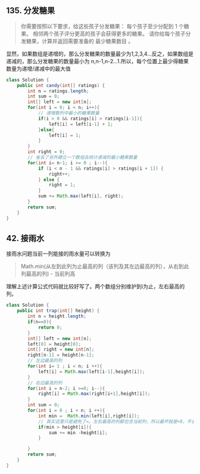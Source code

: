 
## 135. 分发糖果

> 你需要按照以下要求，给这些孩子分发糖果：
每个孩子至少分配到 1 个糖果。
相邻两个孩子评分更高的孩子会获得更多的糖果。
请你给每个孩子分发糖果，计算并返回需要准备的 最少糖果数目 。

显然，如果数组是递增的，那么分发糖果的数量最少为1,2,3,4...反之，如果数组是递减的，那么分发糖果的数量最小为
n,n-1,n-2...1.所以，每个位置上最少得糖果数量为递增/递减中的最大值

```java
class Solution {
    public int candy(int[] ratings) {
        int n = ratings.length;
        int sum = 0;
        int[] left = new int[n];
        for(int i = 0; i < n; i++){
            // 递增数列中最小的糖果数量
            if(i > 0 && ratings[i] > ratings[i-1]){
                left[i] = left[i-1] + 1;
            }else{
                left[i] = 1;
            }
        }
        int right = 0;
        // 省去了另外建立一个数组去统计递减的最小糖果数量
        for(int i= n-1; i >= 0 ; i--){
            if (i < n - 1 && ratings[i] > ratings[i + 1]) {
                right++;
            } else {
                right = 1;
            }
            sum += Math.max(left[i], right);
        }
        return sum;
    }
}
```

## 42. 接雨水

接雨水问题当前一列能接的雨水量可以转换为
> Math.min(从左到此列为止最高的列（该列及其左边最高的列），从右到此列最高的列) - 当前列高

理解上述计算公式代码就比较好写了。两个数组分别维护到i为止，左右最高的列。

```java
class Solution {
    public int trap(int[] height) {
        int n = height.length;
        if(n==0){
            return 0;
        }
        int[] left = new int[n];
        left[0] = height[0];
        int[] right = new int[n];
        right[n-1] = height[n-1];
        // 左边最高的列
        for(int i= 1 ; i < n; i ++){
            left[i] = Math.max(left[i-1],height[i]);
        }
        // 右边最高的列
        for(int i = n-2; i >=0; i--){
            right[i] = Math.max(right[i+1],height[i]);
        }
        int sum = 0;
        for(int i = 0 ; i < n; i ++){
            int min =  Math.min(left[i],right[i]);
            // 其实这里只是避免了=。左右最高的列都包含当前列，所以最坏就是+0，不会出现负数
            if(min > height[i]){
                sum += min -height[i];
            }

        }
        return sum;
    }
}
```

    
